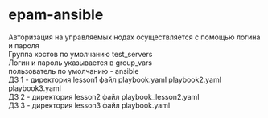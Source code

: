 # epam-ansible <br>
Авторизация на управляемых нодах осуществляется с помощью логина и пароля<br>
Группа хостов по умолчанию test_servers<br>
Логин и пароль указывается в group_vars<br>
пользователь по умолчанию - ansible<br>
ДЗ 1 - директория lesson1 файл playbook.yaml playbook2.yaml playbook3.yaml<br>
ДЗ 2 - директория lesson2 файл playbook_lesson2.yaml<br>
ДЗ 3 - директория lesson3 файл playbook.yaml <br>
